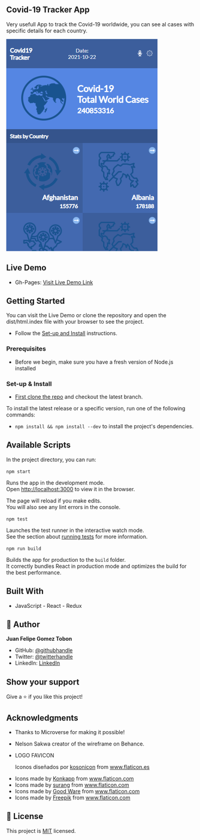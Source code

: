 ## Covid-19 Tracker App

Very usefull App to track the Covid-19 worldwide, you can see al cases with specific details for each country.

![screenshot](./app_screenshot.png)

## Live Demo

- Gh-Pages: [Visit Live Demo Link](https://felipeg005.github.io/Covid19-Tracking-App/)

## Getting Started

You can visit the Live Demo or clone the repository and open the dist/html.index file with your browser to see the project.

- Follow the [Set-up and Install](#set-up--install) instructions.

### Prerequisites

- Before we begin, make sure you have a fresh version of Node.js installed

### Set-up & Install

- [First clone the repo](https://github.com/Felipeg005/Covid19-Tracking-App/) and checkout the latest branch.

To install the latest release or a specific version, run one of the following commands:

- `npm install && npm install --dev` to install the project's dependencies.

## Available Scripts

In the project directory, you can run:

`npm start`

Runs the app in the development mode.\
Open [http://localhost:3000](http://localhost:3000) to view it in the browser.

The page will reload if you make edits.\
You will also see any lint errors in the console.

`npm test`

Launches the test runner in the interactive watch mode.\
See the section about [running tests](https://facebook.github.io/create-react-app/docs/running-tests) for more information.

`npm run build`

Builds the app for production to the `build` folder.\
It correctly bundles React in production mode and optimizes the build for the best performance.

## Built With

- JavaScript - React - Redux

## 👤 **Author**

**Juan Felipe Gomez Tobon**

- GitHub: [@githubhandle](https://github.com/Felipeg005/)
- Twitter: [@twitterhandle](https://twitter.com/JuanFGT05)
- LinkedIn: [LinkedIn](https://www.linkedin.com/in/juan-felipe-gomez-tobon/)

## Show your support

Give a ⭐️ if you like this project!

## Acknowledgments

- Thanks to Microverse for making it possible!

- Nelson Sakwa creator of the wireframe on Behance.

- LOGO FAVICON <div>Iconos diseñados por <a href="https://www.flaticon.es/autores/kosonicon" title="kosonicon">kosonicon</a> from <a href="https://www.flaticon.es/" title="Flaticon">www.flaticon.es</a></div>

- <div>Icons made by <a href="https://www.flaticon.com/authors/konkapp" title="Konkapp">Konkapp</a> from <a href="https://www.flaticon.com/" title="Flaticon">www.flaticon.com</a></div>

- <div>Icons made by <a href="https://www.flaticon.com/authors/surang" title="surang">surang</a> from <a href="https://www.flaticon.com/" title="Flaticon">www.flaticon.com</a></div>

- <div>Icons made by <a href="https://www.flaticon.com/authors/good-ware" title="Good Ware">Good Ware</a> from <a href="https://www.flaticon.com/" title="Flaticon">www.flaticon.com</a></div>

- <div>Icons made by <a href="https://www.freepik.com" title="Freepik">Freepik</a> from <a href="https://www.flaticon.com/" title="Flaticon">www.flaticon.com</a></div>

## 📝 License

This project is [MIT](./MIT.md) licensed.